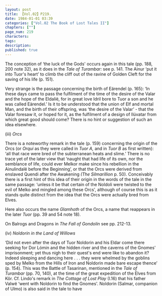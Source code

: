 ```yaml
---
layout: post
title: 【Vol.02】P219.
date: 1984-01-01 03:39
categories: ["Vol.02 The Book of Lost Tales II"]
chapters: [""]
page_num: 219
characters: 
tags: 
description: 
published: true
---
```


<p style="text-indent: 0;">
The conception of ‘the luck of the Gods' occurs again in this tale (pp. 188, 200 note 32), as it does in the <I>Tale of Turambar: </I>see p. 141. The Ainur ‘put it into Tuor's heart’ to climb the cliff out of the ravine of Golden Cleft for the saving of his life (p. 151).
</p>

Very strange is the passage concerning the birth of Eärendel (p. 165): ‘In these days came to pass the fulfilment of the time of the desire of the Valar and the hope of the Eldalië, for in great love Idril bore to Tuor a son and he was called Eärendel.’ Is it to be understood that the union of Elf and mortal Man, and the birth of their offspring, was ‘the desire of the Valar’ - that the Valar foresaw it, or hoped for it, as the fulfilment of a design of Ilúvatar from which great good should come? There is no hint or suggestion of such an idea elsewhere.

(iii)    <I>Orcs</I>

There is a noteworthy remark in the tale (p. 159) concerning the origin of the Orcs (or <I>Orqui </I>as they were called in <I>Tuor A, </I>and in <I>Tuor B </I>as first written): ‘all that race were bred of the subterranean heats and slime.’ There is no trace yet of the later view that ‘naught that had life of its own, nor the semblance of life, could ever Melkor make since his rebellion in the Ainulindalë before the Beginning’, or that the Orcs were derived from enslaved Quendi after the Awakening <I>(The Silmarillion </I>p. 50). Conceivably there is a first hint of this idea of their origin in the words of the tale in the same passage: ‘unless it be that certain of the Noldoli were twisted to the evil of Melko and mingled among these Orcs', although of course this is as it stands quite distinct from the idea that the Orcs were actually bred from Elves.

Here also occurs the name <I>Glamhoth </I>of the Orcs, a name that reappears in the later <I>Tuor </I>(pp. 39 and 54 note 18).

On Balrogs and Dragons in <I>The Fall of Gondolin </I>see pp. 212-13.

(iv)    <I>Noldorin in the Land of Willows</I>

‘Did not even after the days of Tuor Noldorin and his Eldar come there seeking for Dor Lómin and the hidden river and the caverns of the Gnomes' imprisonment; yet thus nigh to their quest's end were like to abandon it? Indeed sleeping and dancing here . . . they were whelmed by the goblins sped by Melko from the Hills of Iron and Noldorin made bare escape thence’ (p. 154). This was the Battle of Tasarinan, mentioned in the <I>Tale of Turambar </I>(pp. 70, 140), at the time of the great expedition of the Elves from Kôr. Cf. Lindo's remark in <I>The Cottage of Lost Play </I>(I.16) that his father Valwë ‘went with Noldorin to find the Gnomes'. Noldorin (Salmar, companion of Ulmo) is also said in the tale to have

